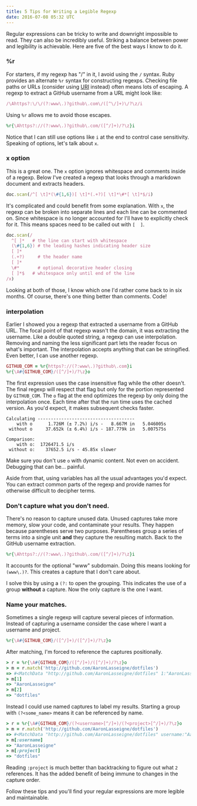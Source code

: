 ```yaml
---
title: 5 Tips for Writing a Legible Regexp
date: 2016-07-08 05:32 UTC
---
```


Regular expressions can be tricky to write and downright impossible to read.
They can also be incredibly useful.
Striking a balance between power and legibility is achievable.
Here are five of the best ways I know to do it.

<!--more-->

### %r

For starters, if my regexp has "/" in it, I avoid using the `/` syntax.
Ruby provides an alternate `%r` syntax for constructing regexps.
Checking file paths or URLs (consider using [URI] instead) often means lots of escaping.
A regexp to extract a GitHub username from a URL might look like:

```ruby
/\Ahttps?:\/\/(?:www\.)?github\.com\/([^\/]+)\/?\z/i
```

Using `%r` allows me to avoid those escapes.

```ruby
%r{\Ahttps?://(?:www\.)?github\.com/([^/]+)/?\z}i
```

Notice that I can still use options like `i` at the end to control case sensitivity.
Speaking of options, let's talk about `x`.

### x option

This is a great one.
The `x` option ignores whitespace and comments inside of a regexp.
Below I've created a regexp that looks through a markdown document and extracts headers.

```ruby
doc.scan(/^[ \t]*(\#{1,6})[ \t]*(.+?)[ \t]*\#*[ \t]*$/i)
```

It's complicated and could benefit from some explanation.
With `x`, the regexp can be broken into separate lines and each line can be commented on.
Since whitespace is no longer accounted for I'll have to explicitly check for it.
This means spaces need to be called out with `[  ]`.

```ruby
doc.scan(/
  ^[ ]*   # the line can start with whitespace
  (\#{1,6}) # the leading hashes indicating header size
  [ ]*
  (.+?)     # the header name
  [ ]*
  \#*       # optional decorative header closing
  [ ]*$   # whitespace only until end of the line
/x)
```

Looking at both of those, I know which one I'd rather come back to in six months.
Of course, there's one thing better than comments.
Code!

### interpolation

Earlier I showed you a regexp that extracted a username from a GitHub URL.
The focal point of that regexp wasn't the domain, it was extracting the username.
Like a double quoted string, a regexp can use interpolation.
Removing and naming the less significant part lets the reader focus on what's important.
The interpolation accepts anything that can be stringified.
Even better, I can use another regexp.

```ruby
GITHUB_COM = %r{https?://(?:www\.)?github\.com}i
%r{\A#{GITHUB_COM}/([^/]+)/?\z}o
```

The first expression uses the case insensitive flag while the other doesn't.
The final regexp will respect that flag but only for the portion represented by `GITHUB_COM`.
The `o` flag at the end optimizes the regexp by only doing the interpolation once.
Each time after that the run time uses the cached version.
As you'd expect, it makes subsequent checks faster.

```
Calculating -------------------------------------
    with o      1.726M (± 7.2%) i/s -   8.667M in   5.046005s
 without o     37.652k (± 6.4%) i/s - 187.779k in   5.007575s

Comparison:
    with o:  1726471.5 i/s
 without o:    37652.5 i/s - 45.85x slower
```

Make sure you don't use `o` with dynamic content.
Not even on accident.
Debugging that can be... painful.

Aside from that, using variables has all the usual advantages you'd expect.
You can extract common parts of the regexp and provide names for otherwise difficult to decipher terms.

### Don't capture what you don't need.

There's no reason to capture unused data.
Unused captures take more memory, slow your code, and contaminate your results.
They happen because parentheses serve two purposes.
Parentheses group a series of terms into a single unit **and** they capture the resulting match.
Back to the GitHub username extraction.

```ruby
%r{\Ahttps?://(?:www\.)?github\.com/([^/]+)/?\z}i
```

It accounts for the optional "www" subdomain.
Doing this means looking for `(www\.)?`.
This creates a capture that I don't care about.

I solve this by using a `(?:` to open the grouping.
This indicates the use of a group **without** a capture.
Now the only capture is the one I want.

### Name your matches.

Sometimes a single regexp will capture several pieces of information.
Instead of capturing a username consider the case where I want a username and project.

```ruby
%r{\A#{GITHUB_COM}/([^/]+)/([^/]+)/?\z}o
```

After matching, I'm forced to reference the captures positionally.

```ruby
> r = %r{\A#{GITHUB_COM}/([^/]+)/([^/]+)/?\z}o
> m = r.match('http://github.com/AaronLasseigne/dotfiles')
=> #<MatchData "http://github.com/AaronLasseigne/dotfiles" 1:"AaronLasseigne" 2:"dotfiles">
> m[1]
=> "AaronLasseigne"
> m[2]
=> "dotfiles"
```

Instead I could use named captures to label my results.
Starting a group with `(?<some_name>` means it can be referenced by name.

```ruby
> r = %r{\A#{GITHUB_COM}/(?<username>[^/]+)/(?<project>[^/]+)/?\z}o
> m = r.match('http://github.com/AaronLasseigne/dotfiles')
=> #<MatchData "http://github.com/AaronLasseigne/dotfiles" username:"AaronLasseigne" project:"dotfiles">
> m[:username]
=> "AaronLasseigne"
> m[:project]
=> "dotfiles"
```

Reading `:project` is much better than backtracking to figure out what `2` references.
It has the added benefit of being immune to changes in the capture order.

Follow these tips and you'll find your regular expressions are more legible and maintainable.

[URI]: http://ruby-doc.org/stdlib-2.3.1/libdoc/uri/rdoc/URI.html
